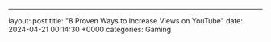 ---
layout: post
title: "8 Proven Ways to Increase Views on YouTube"
date:   2024-04-21 00:14:30 +0000
categories: Gaming

